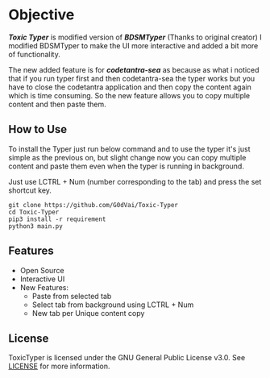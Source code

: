 # Objective
***Toxic Typer*** is modified version of ***BDSMTyper*** (Thanks to original creator) I modified BDSMTyper to make the UI more interactive and added a bit more of functionality.

The new added feature is for ***codetantra-sea*** as because as what i noticed that if you run typer first and then codetantra-sea the typer works but you have to close the codetantra application and then copy the content again which is time consuming. So the new feature allows you to copy multiple content and then paste them.

## How to Use
To install the Typer just run below command and to use the typer it's just simple as the previous on, but slight change now you can copy multiple content and paste them even when the typer is running in background.

Just use LCTRL + Num (number corresponding to the tab) and press the set shortcut key.

```
git clone https://github.com/G0dVai/Toxic-Typer
cd Toxic-Typer
pip3 install -r requirement
python3 main.py
```

## Features
- Open Source
- Interactive UI
- New Features:
    - Paste from selected tab
    - Select tab from background using LCTRL + Num
    - New tab per Unique content copy

##  License
ToxicTyper is licensed under the GNU General Public License v3.0. See [LICENSE](https://github.com/G0dVai/Toxic-Typer/blob/main/LICENSE) for more information.
